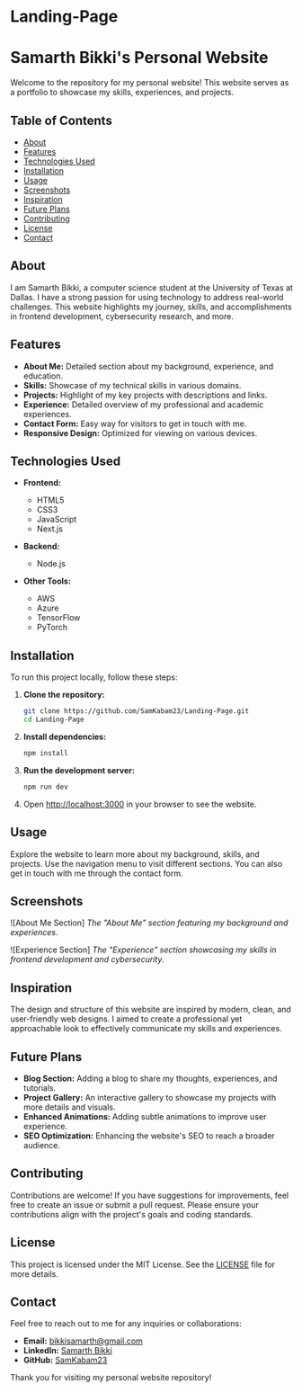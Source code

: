 # Landing-Page

# Samarth Bikki's Personal Website

Welcome to the repository for my personal website! This website serves as a portfolio to showcase my skills, experiences, and projects.

## Table of Contents

- [About](#about)
- [Features](#features)
- [Technologies Used](#technologies-used)
- [Installation](#installation)
- [Usage](#usage)
- [Screenshots](#screenshots)
- [Inspiration](#inspiration)
- [Future Plans](#future-plans)
- [Contributing](#contributing)
- [License](#license)
- [Contact](#contact)

## About

I am Samarth Bikki, a computer science student at the University of Texas at Dallas. I have a strong passion for using technology to address real-world challenges. This website highlights my journey, skills, and accomplishments in frontend development, cybersecurity research, and more.

## Features

- **About Me:** Detailed section about my background, experience, and education.
- **Skills:** Showcase of my technical skills in various domains.
- **Projects:** Highlight of my key projects with descriptions and links.
- **Experience:** Detailed overview of my professional and academic experiences.
- **Contact Form:** Easy way for visitors to get in touch with me.
- **Responsive Design:** Optimized for viewing on various devices.

## Technologies Used

- **Frontend:**
  - HTML5
  - CSS3
  - JavaScript
  - Next.js

- **Backend:**
  - Node.js

- **Other Tools:**
  - AWS
  - Azure
  - TensorFlow
  - PyTorch

## Installation

To run this project locally, follow these steps:

1. **Clone the repository:**
   ```bash
   git clone https://github.com/SamKabam23/Landing-Page.git
   cd Landing-Page
   ```

2. **Install dependencies:**
   ```bash
   npm install
   ```

3. **Run the development server:**
   ```bash
   npm run dev
   ```

4. Open [http://localhost:3000](http://localhost:3000) in your browser to see the website.

## Usage

Explore the website to learn more about my background, skills, and projects. Use the navigation menu to visit different sections. You can also get in touch with me through the contact form.

## Screenshots

![About Me Section]
*The "About Me" section featuring my background and experiences.*

![Experience Section]
*The "Experience" section showcasing my skills in frontend development and cybersecurity.*

## Inspiration

The design and structure of this website are inspired by modern, clean, and user-friendly web designs. I aimed to create a professional yet approachable look to effectively communicate my skills and experiences.

## Future Plans

- **Blog Section:** Adding a blog to share my thoughts, experiences, and tutorials.
- **Project Gallery:** An interactive gallery to showcase my projects with more details and visuals.
- **Enhanced Animations:** Adding subtle animations to improve user experience.
- **SEO Optimization:** Enhancing the website's SEO to reach a broader audience.

## Contributing

Contributions are welcome! If you have suggestions for improvements, feel free to create an issue or submit a pull request. Please ensure your contributions align with the project's goals and coding standards.

## License

This project is licensed under the MIT License. See the [LICENSE](LICENSE) file for more details.

## Contact

Feel free to reach out to me for any inquiries or collaborations:
- **Email:** bikkisamarth@gmail.com
- **LinkedIn:** [Samarth Bikki](https://www.linkedin.com/in/samarth-bikki/)
- **GitHub:** [SamKabam23](https://github.com/SamKabam23)

Thank you for visiting my personal website repository!
